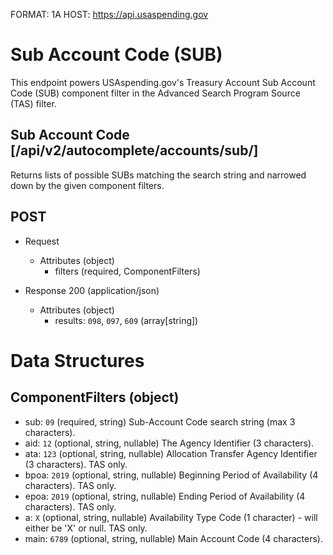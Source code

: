 FORMAT: 1A
HOST: https://api.usaspending.gov

# Sub Account Code (SUB)

This endpoint powers USAspending.gov's Treasury Account Sub Account Code (SUB) component filter in the Advanced Search Program Source (TAS) filter.

## Sub Account Code [/api/v2/autocomplete/accounts/sub/]

Returns lists of possible SUBs matching the search string and narrowed down by the given component filters.

## POST
+ Request
    + Attributes (object)
        + filters (required, ComponentFilters)

+ Response 200 (application/json)
    + Attributes (object)
        + results: `098`, `097`, `609` (array[string])

# Data Structures

## ComponentFilters (object)
+ sub: `09` (required, string)
    Sub-Account Code search string (max 3 characters).
+ aid: `12` (optional, string, nullable)
    The Agency Identifier (3 characters).
+ ata: `123` (optional, string, nullable)
    Allocation Transfer Agency Identifier (3 characters). TAS only.
+ bpoa: `2019` (optional, string, nullable)
    Beginning Period of Availability (4 characters). TAS only.
+ epoa: `2019` (optional, string, nullable)
    Ending Period of Availability (4 characters). TAS only.
+ a: `X` (optional, string, nullable)
    Availability Type Code (1 character) - will either be 'X' or null. TAS only.
+ main: `6789` (optional, string, nullable)
    Main Account Code (4 characters).
